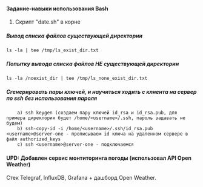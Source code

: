 #### Задание-навыки использования Bash


1. Скрипт "date.sh" в корне

##### Вывод списка файлов существующей директории
```
ls -la | tee /tmp/ls_exist_dir.txt
```
##### Попытку вывода списка файлов НЕ существующей директории
```
ls -la /noexist_dir | tee /tmp/ls_none_exist_dir.txt
```
##### Сгенерировать пары ключей, и научиться ходить с клиента на сервер по ssh без использования пароля
```
 	a) ssh keygen (создаем пару ключей id_rsa и id_rsa.pub, для примера директория будет /home/<username>/.ssh, пароль задавать не будем)
	b) ssh-copy-id -i /home/<username>/.ssh/id_rsa.pub <username>@server-one - прописываем id ключа на удаленном сервере в файл authorized_keys
	с) ssh <username>@server-one - подключаемся
```

#### UPD: Добавлен сервис монтиторинга погоды (использовал API Open Weather)  

Cтек Telegraf, InfluxDB, Grafana + дашборд Open Weather.
